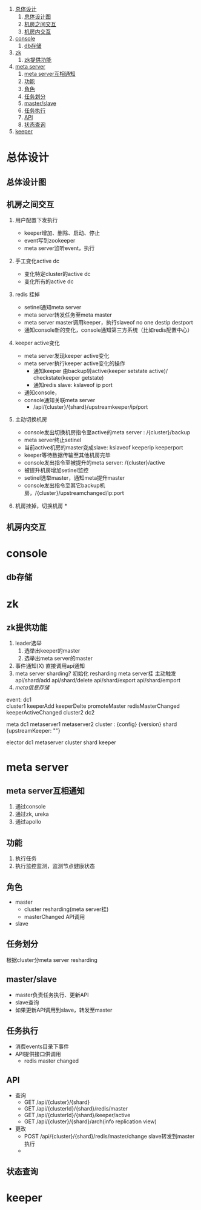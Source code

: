 
<!-- MarkdownTOC -->

1. [总体设计](#总体设计)
    1. [总体设计图](#总体设计图)
    1. [机房之间交互](#机房之间交互)
    1. [机房内交互](#机房内交互)
1. [console](#console)
    1. [db存储](#db存储)
1. [zk](#zk)
    1. [zk提供功能](#zk提供功能)
1. [meta server](#meta-server)
    1. [meta server互相通知](#meta-server互相通知)
    1. [功能](#功能)
    1. [角色](#角色)
    1. [任务划分](#任务划分)
    1. [master/slave](#masterslave)
    1. [任务执行](#任务执行)
    1. [API](#api)
    1. [状态查询](#状态查询)
1. [keeper](#keeper)

<!-- /MarkdownTOC -->

<a name="总体设计"></a>
# 总体设计
<a name="总体设计图"></a>
## 总体设计图
<a name="机房之间交互"></a>
## 机房之间交互
1. 用户配置下发执行  
    * keeper增加、删除、启动、停止
    * event写到zookeeper
    * meta server监听event，执行
1. 手工变化active dc
    * 变化特定cluster的active dc
    * 变化所有的active dc
1. redis 挂掉
    * setinel通知meta server
    * meta server转发任务至meta master
    * meta server master调用keeper，执行slaveof no one destip destport
    * 通知console新的变化，console通知第三方系统（比如redis配置中心）
1. keeper active变化
    * meta server发现keeper active变化
    * meta server执行keeper active变化的操作
        - 通知keeper 由backup转active(keeper setstate active)/ checkstate(keeper getstate)
        - 通知redis slave: kslaveof ip port
    * 通知console，
    * console通知关联meta server
        - /api/{cluster}/{shard}/upstreamkeeper/ip/port
1. 主动切换机房
    * console发出切换机房指令至active的meta server : /{cluster}/backup
    * meta server终止setinel
    * 当前active机房的master变成slave:  kslaveof keeperip keeperport
    * keeper等待数据传输至其他机房完毕
    * console发出指令至被提升的meta server:  /{cluster}/active
    *   被提升机房增加setinel监控
    *   setinel选举master，通知meta提升master
    * console发出指令至其它backup机房，/{cluster}/upstreamchanged/ip:port
      
1. 机房挂掉，切换机房
    * 
<a name="机房内交互"></a>
## 机房内交互
<a name="console"></a>
# console
<a name="db存储"></a>
## db存储
<a name="zk"></a>
# zk
<a name="zk提供功能"></a>
## zk提供功能
1. leader选举
    1. 选举出keeper的master  
    1. 选举出meta server的master  
1. 事件通知(X)
    直接调用api通知
1. meta server sharding?
    初始化
    resharding
        meta server挂
        主动触发
    api/shard/add
    api/shard/delete
    api/shard/export
    api/shard/emport
1. _meta信息存储_

event:
    dc1  
        cluster1  keeperAdd keeperDelte  promoteMaster  redisMasterChanged keeperActiveChanged
        cluster2 
    dc2

meta
    dc1
        metaserver1
        metaserver2
        cluster : {config} {version}
            shard  {upstreamKeeper: ""} 

elector
    dc1 
        metaserver
        cluster
            shard
                keeper
<a name="meta-server"></a>
# meta server

<a name="meta-server互相通知"></a>
## meta server互相通知
1. 通过console
1. 通过zk, ureka
1. 通过apollo

<a name="功能"></a>
## 功能
1. 执行任务
1. 执行监控监测，监测节点健康状态

<a name="角色"></a>
## 角色
* master
    - cluster resharding(meta server挂)
    - masterChanged API调用
* slave 

<a name="任务划分"></a>
## 任务划分
根据cluster分meta server
resharding

<a name="masterslave"></a>
## master/slave
* master负责任务执行、更新API
* slave查询
* 如果更新API调用到slave，转发至master
<a name="任务执行"></a>
## 任务执行
* 消费events目录下事件
* API提供接口供调用
    * redis master changed 
<a name="api"></a>
## API
* 查询
    - GET /api/{cluster}/{shard}
    - GET /api/{clusterId}/{shard}/redis/master
    - GET /api/{clusterId}/{shard}/keeper/active
    - GET /api/{cluster}/{shard}/arch(info replication view)
* 更改
    - POST /api/{cluster}/{shard}/redis/master/change
    slave转发到master执行
    - 
<a name="状态查询"></a>
## 状态查询
<a name="keeper"></a>
# keeper




